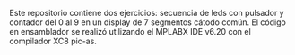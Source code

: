 Este repositorio contiene dos ejercicios: secuencia de leds con pulsador y contador del 0 al 9 en un display de 7 segmentos cátodo común. 
El código en ensamblador se realizó utilizando el MPLABX IDE v6.20 con el compilador XC8 pic-as.
